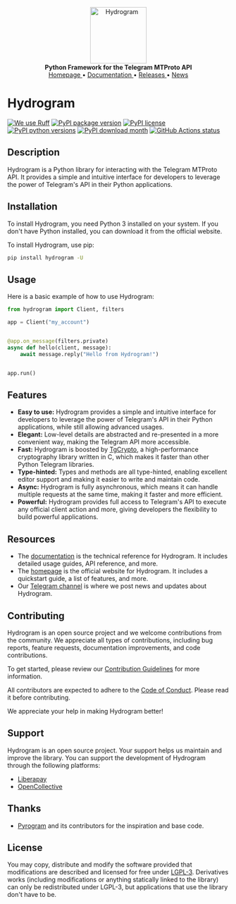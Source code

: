 <p align="center">
    <a href="https://github.com/hydrogram/hydrogram">
        <picture>
            <source media="(prefers-color-scheme: dark)" srcset="https://raw.githubusercontent.com/hydrogram/hydrogram/main/docs/source/_static/hydrogram-dark.png">
            <source media="(prefers-color-scheme: light)" srcset="https://raw.githubusercontent.com/hydrogram/hydrogram/main/docs/source/_static/hydrogram-light.png">
            <img alt="Hydrogram" width="128" src="https://raw.githubusercontent.com/hydrogram/hydrogram/main/docs/source/_static/hydrogram-light.png">
        </picture>
    </a>
    <br>
    <b>Python Framework for the Telegram MTProto API</b>
    <br>
    <a href="https://hydrogram.org">
        Homepage
    </a>
    •
    <a href="https://docs.hydrogram.org">
        Documentation
    </a>
    •
    <a href="https://docs.hydrogram.org/en/latest/releases.html">
        Releases
    </a>
    •
    <a href="https://t.me/HydrogramNews">
        News
    </a>
</p>

# Hydrogram

[![We use Ruff](https://img.shields.io/endpoint?url=https://raw.githubusercontent.com/astral-sh/ruff/main/assets/badge/v2.json)](https://github.com/astral-sh/ruff)
[![PyPI package version](https://img.shields.io/pypi/v/hydrogram.svg)](https://pypi.python.org/pypi/hydrogram)
[![PyPI license](https://img.shields.io/pypi/l/hydrogram.svg)](https://pypi.python.org/pypi/hydrogram)
[![PyPI python versions](https://img.shields.io/pypi/pyversions/hydrogram.svg)](https://pypi.python.org/pypi/hydrogram)
[![PyPI download month](https://img.shields.io/pypi/dm/hydrogram.svg)](https://pypi.python.org/pypi/hydrogram/)
[![GitHub Actions status](https://github.com/hydrogram/hydrogram/actions/workflows/python.yml/badge.svg)](https://github.com/hydrogram/hydrogram/actions)

## Description

Hydrogram is a Python library for interacting with the Telegram MTProto API. It provides a simple and intuitive interface for developers to leverage the power of Telegram's API in their Python applications.

## Installation

To install Hydrogram, you need Python 3 installed on your system. If you don't have Python installed, you can download it from the official website.

To install Hydrogram, use pip:

```bash
pip install hydrogram -U
```

## Usage

Here is a basic example of how to use Hydrogram:

```python
from hydrogram import Client, filters

app = Client("my_account")


@app.on_message(filters.private)
async def hello(client, message):
    await message.reply("Hello from Hydrogram!")


app.run()
```

## Features

- **Easy to use:** Hydrogram provides a simple and intuitive interface for developers to leverage the power of Telegram's API in their Python applications, while still allowing advanced usages.
- **Elegant:** Low-level details are abstracted and re-presented in a more convenient way, making the Telegram API more accessible.
- **Fast:** Hydrogram is boosted by [TgCrypto](https://github.com/pyrogram/tgcrypto), a high-performance cryptography library written in C, which makes it faster than other Python Telegram libraries.
- **Type-hinted:** Types and methods are all type-hinted, enabling excellent editor support and making it easier to write and maintain code.
- **Async:** Hydrogram is fully asynchronous, which means it can handle multiple requests at the same time, making it faster and more efficient.
- **Powerful:** Hydrogram provides full access to Telegram's API to execute any official client action and more, giving developers the flexibility to build powerful applications.

## Resources

- The [documentation](https://docs.hydrogram.org) is the technical reference for Hydrogram. It includes detailed usage guides, API reference, and more.
- The [homepage](https://hydrogram.org) is the official website for Hydrogram. It includes a quickstart guide, a list of features, and more.
- Our [Telegram channel](https://t.me/HydrogramNews) is where we post news and updates about Hydrogram.

## Contributing

Hydrogram is an open source project and we welcome contributions from the community. We appreciate all types of contributions, including bug reports, feature requests, documentation improvements, and code contributions.

To get started, please review our [Contribution Guidelines](https://github.com/hydrogram/hydrogram/blob/main/CONTRIBUTING.md) for more information.

All contributors are expected to adhere to the [Code of Conduct](https://github.com/hydrogram/.github/blob/main/CODE_OF_CONDUCT.md). Please read it before contributing.

We appreciate your help in making Hydrogram better!

## Support

Hydrogram is an open source project. Your support helps us maintain and improve the library. You can support the development of Hydrogram through the following platforms:

- [Liberapay](https://liberapay.com/hydrogram)
- [OpenCollective](https://opencollective.com/hydrogram)

## Thanks

- [Pyrogram](https://github.com/pyrogram/pyrogram) and its contributors for the inspiration and base code.

## License

You may copy, distribute and modify the software provided that modifications are described and licensed for free under [LGPL-3](https://www.gnu.org/licenses/lgpl-3.0.html). Derivatives works (including modifications or anything statically linked to the library) can only be redistributed under LGPL-3, but applications that use the library don't have to be.
